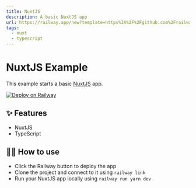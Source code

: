 ```yaml
---
title: NuxtJS
description: A basic NuxtJS app
url: https://railway.app/new?template=https%3A%2F%2Fgithub.com%2Frailwayapp%2Fexamples%2Ftree%2Fmaster%2Fexamples%2Fnuxtjs
tags:
  - nuxt
  - typescript
---
```


# NuxtJS Example

This example starts a basic [NuxtJS](https://nuxtjs.org/) app.

[![Deploy on Railway](https://railway.app/button.svg)](https://railway.app/new?template=https%3A%2F%2Fgithub.com%2Frailwayapp%2Fexamples%2Ftree%2Fmaster%2Fexamples%2Fnuxtjs)

## ✨ Features

- NuxtJS
- TypeScript

## 💁‍♀️ How to use

- Click the Railway button to deploy the app
- Clone the project and connect to it using `railway link`
- Run your NuxtJS app locally using `railway run yarn dev`

